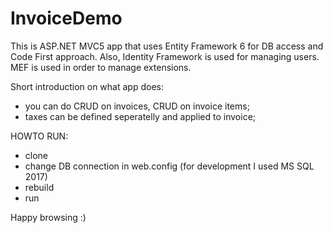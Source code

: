 # InvoiceDemo

This is ASP.NET MVC5 app  that uses Entity Framework 6 for DB access and Code First approach.
Also, Identity Framework is used for managing users.
MEF is used in order to manage extensions.

Short introduction on what app does:
- you can do CRUD on invoices, CRUD on invoice items;
- taxes can be defined seperatelly and applied to invoice;

HOWTO RUN:
- clone
- change DB connection in web.config (for development I used MS SQL 2017)
- rebuild
- run

Happy browsing :)
